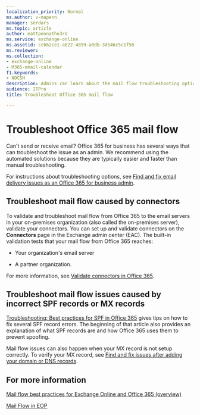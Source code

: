 ```yaml
---
localization_priority: Normal
ms.author: v-mapenn
manager: serdars
ms.topic: article
author: mattpennathe3rd
ms.service: exchange-online
ms.assetid: ccb62ce1-a822-4859-a0db-3d546c5c1f50
ms.reviewer: 
ms.collection: 
- exchange-online
- M365-email-calendar
f1.keywords:
- NOCSH
description: Admins can learn about the mail flow troubleshooting options in Office 365.
audience: ITPro
title: Troubleshoot Office 365 mail flow

---
```


# Troubleshoot Office 365 mail flow

Can't send or receive email? Office 365 for business has several ways that can troubleshoot the issue as an admin. We recommend using the automated solutions because they are typically easier and faster than manual troubleshooting.

For instructions about troubleshooting options, see [Find and fix email delivery issues as an Office 365 for business admin](https://docs.microsoft.com/exchange/troubleshoot/mail-delivery/email-delivery-issues).

## Troubleshoot mail flow caused by connectors

To validate and troubleshoot mail flow from Office 365 to the email servers in your on-premises organization (also called the on-premises server), validate your connectors. You can set up and validate connectors on the **Connectors** page in the Exchange admin center (EAC). The built-in validation tests that your mail flow from Office 365 reaches:

- Your organization's email server

- A partner organization.

For more information, see [Validate connectors in Office 365](use-connectors-to-configure-mail-flow/validate-connectors.md).

## Troubleshoot mail flow issues caused by incorrect SPF records or MX records

 [Troubleshooting: Best practices for SPF in Office 365](https://docs.microsoft.com/microsoft-365/security/office-365-security/how-office-365-uses-spf-to-prevent-spoofing#troubleshooting-best-practices-for-spf-in-office-365) gives tips on how to fix several SPF record errors. The beginning of that article also provides an explanation of what SPF records are and how Office 365 uses them to prevent spoofing.

Mail flow issues can also happen when your MX record is not setup correctly. To verify your MX record, see [Find and fix issues after adding your domain or DNS records](https://docs.microsoft.com/microsoft-365/admin/get-help-with-domains/find-and-fix-issues).

## For more information

[Mail flow best practices for Exchange Online and Office 365 (overview)](mail-flow-best-practices.md)

[Mail Flow in EOP](https://docs.microsoft.com/microsoft-365/security/office-365-security/mail-flow-in-eop)
